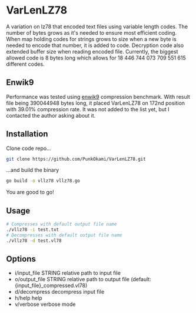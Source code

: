 # VarLenLZ78
A variation on lz78 that encoded text files using variable length codes. The number of bytes grows as it's needed to ensure most
efficient coding. When map holding codes for strings grows to size when a new byte is needed to encode that number, it is added to code.
Decryption code also extended buffer size when reading encoded file. Currently, the biggest allowed code is 8 bytes long which allows for
18 446 744 073 709 551 615 different codes. 

## Enwik9
Performance was tested using [enwik9](https://mattmahoney.net/dc/text.html) compression benchmark. With result file being 390044948 bytes long, 
it placed VarLenLZ78 on 172nd position with 39.01% compression rate. It was not added to the list yet, but I contacted the author asking about it.

## Installation
Clone code repo...
```zsh
git clone https://github.com/PunkOkami/VarLenLZ78.git
```
...and build the binary
```zsh
go build -o vllz78 vllz78.go
```
You are good to go!

## Usage
```zsh
# Compresses with default output file name
./vllz78 -i test.txt
# Decompresses with default output file name
./vllz78 -d test.vl78
```
## Options
- i/input_file STRING    relative path to input file
- o/output_file STRING   relative path to output file (default: {input_file}_compressed.vl78)
- d/decompress           decompress input file
- h/help                 help
- v/verbose              verbose mode
